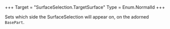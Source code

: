 +++
Target = "SurfaceSelection.TargetSurface"
Type = Enum.NormalId
+++

Sets which side the SurfaceSelection will appear on, on the adorned `BasePart`.